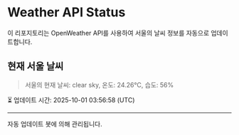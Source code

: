 
# Weather API Status

이 리포지토리는 OpenWeather API를 사용하여 서울의 날씨 정보를 자동으로 업데이트합니다.

## 현재 서울 날씨
> 서울의 현재 날씨: clear sky, 온도: 24.26°C, 습도: 56%

⏳ 업데이트 시간: 2025-10-01 03:56:58 (UTC)

---
자동 업데이트 봇에 의해 관리됩니다.
